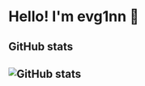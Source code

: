 # **Hello! I'm evg1nn** 🦔


## GitHub stats
## ![GitHub stats](https://github-readme-stats.vercel.app/api?username=evg1nn0eth&show_icons=true&theme=shades-of-purple)


<!---## **Connect with Me**
! 📫 Электронная почта: [ваш.email@example.com](mailto:ваш.email@example.com)
- 🌐 [LinkedIn](https://www.linkedin.com/in/ваш-профиль) | [Twitter](https://twitter.com/ваш-профиль) 

<!---
evg1nn0eth/evg1nn0eth is a ✨ special ✨ repository because its `README.md` (this file) appears on your GitHub profile.
You can click the Preview link to take a look at your changes.
--->
